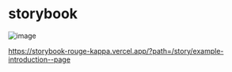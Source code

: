 # storybook

![image](https://user-images.githubusercontent.com/35180706/176054250-0453db30-9e5a-4852-892a-c44d4bdf8ae3.png)

https://storybook-rouge-kappa.vercel.app/?path=/story/example-introduction--page
